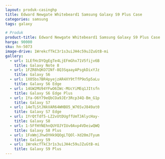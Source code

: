 ```yaml
---
layout: produk-casinghp
title: Edward Newgate Whitebeard1 Samsung Galaxy S9 Plus Case
categories: samsung
tags: galaxy

# Produk
product-title: Edward Newgate Whitebeard1 Samsung Galaxy S9 Plus Case
harga: 90000
sku: hn-5073
image-drive: 1WrekcfTkC3r1s3uiJH4c59uJZuGtB-mi
gallery:
  - url: 1LEfHcDYQgEgTe4LjEFmGhx71V5fijv6B
    title: Galaxy Note 8
  - url: 1FZR8hQKO7INf-8Q3SqaayAPsgkDixYJz
    title: Galaxy S6
  - url: 1X05bs7BR4pyejzAR4XY9tTfP9o5p5aLu
    title: Galaxy S6 Edge
  - url: 14GW2MU94YFwO6IWc-MUcYiMEq1JItsfn
    title: Galaxy S6 Edge Plus
  - url: 1Ya-O6Y79eQbCOa9JEr3Rcp34Q-Bm_G1p
    title: Galaxy S7
  - url: 14eTLStJNkVAR64WHBO5_W76SvJ849at0
    title: Galaxy S7 Edge
  - url: 1YrQtTdf5-LZ2vUtDUgffUmTJAlycHay-
    title: Galaxy S8
  - url: 1-5FfHYNEhnQUYOJYIUv0Avp4VDeiwQWQ
    title: Galaxy S8 Plus
  - url: 1FxWmjJhwOYHk9QOgLTQOl-Xd20mJTyum
    title: Galaxy S9
  - url: 1WrekcfTkC3r1s3uiJH4c59uJZuGtB-mi
    title: Galaxy S9 Plus
---
```


